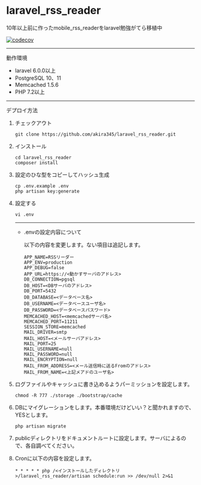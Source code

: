 # laravel_rss_reader
10年以上前に作ったmobile_rss_readerをlaravel勉強がてら移植中

[![codecov](https://codecov.io/gh/akira345/laravel_rss_reader/branch/master/graph/badge.svg)](https://codecov.io/gh/akira345/laravel_rss_reader)

----
動作環境
* laravel 6.0.0以上
* PostgreSQL 10、11
* Memcached 1.5.6
* PHP 7.2以上

----
デプロイ方法

1. チェックアウト 

    ```
    git clone https://github.com/akira345/laravel_rss_reader.git
    ```

2. インストール

    ```
    cd laravel_rss_reader
    composer install
    ```

3. 設定のひな型をコピーしてハッシュ生成

    ```
    cp .env.example .env
    php artisan key:generate
    ```

4. 設定する

    ```
    vi .env
    ```

    ----
    * .envの設定内容について

      以下の内容を変更します。ない項目は追記します。

      ```
      APP_NAME=RSSリーダー
      APP_ENV=production
      APP_DEBUG=false
      APP_URL=https://<動かすサーバのアドレス>
      DB_CONNECTION=pgsql
      DB_HOST=<DBサーバのアドレス>
      DB_PORT=5432
      DB_DATABASE=<データベース名>
      DB_USERNAME=<データベースユーザ名>
      DB_PASSWORD=<データベースパスワード>
      MEMCACHED_HOST=<memcachedサーバ名>
      MEMCACHED_PORT=11211
      SESSION_STORE=memcached
      MAIL_DRIVER=smtp
      MAIL_HOST=<メールサーバアドレス>
      MAIL_PORT=25
      MAIL_USERNAME=null
      MAIL_PASSWORD=null
      MAIL_ENCRYPTION=null
      MAIL_FROM_ADDRESS=<メール送信時に送るFromのアドレス>
      MAIL_FROM_NAME=<上記メアドのユーザ名>
      ```

5. ログファイルやキャッシュに書き込めるようパーミッションを設定します。

    ```
    chmod -R 777 ./storage ./bootstrap/cache
    ```

6. DBにマイグレーションをします。本番環境だけどいい？と聞かれますので、YESとします。

    ```
    php artisan migrate
    ```

7. publicディレクトリをドキュメントルートに設定します。サーバによるので、各自調べてください。
8. Cronに以下の内容を設定します。

    ```
    * * * * * php /<インストールしたディレクトリ>/laravel_rss_reader/artisan schedule:run >> /dev/null 2>&1
    ```
